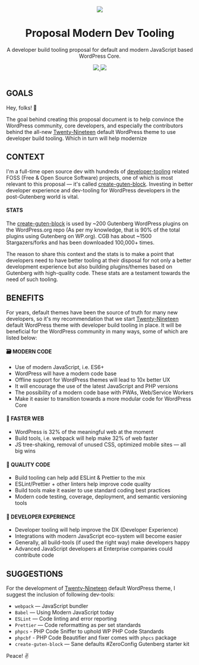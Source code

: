 <p align="center">
  <br>
  <a href="https://github.com/ahmadawais/proposal-modern-tooling">
    <img src="https://on.ahmda.ws/954684/c" />
  </a>
</p>

<h1 align="center">Proposal Modern Dev Tooling</h1>

<p align="center">
  A developer build tooling proposal for default and modern JavaScript based WordPress Core.
</p>

<p align="center">
  <a title="Autho — Ahmad Awais" href="https://AhmadAwais.com/">
    <img src="https://img.shields.io/badge/by-AHMAD%20AWAIS-gray.svg?colorA=757575&colorB=EF6C00&style=flat">
  </a>
  <a title="Follow on Twitter" href="https://twitter.com/MrAhmadAwais">
    <img src="https://img.shields.io/twitter/follow/MrAhmadAwais.svg?style=social&label=Follow">
  </a>
  <br>
  <br>
</p>

## GOALS

Hey, folks! 🙌

The goal behind creating this proposal document is to help convince the WordPress community, core developers, and especially the contributors behind the all-new [Twenty-Nineteen](https://github.com/WordPress/twentynineteen/) default WordPress theme to use developer build tooling. Which in turn will help modernize

## CONTEXT

I'm a full-time open source dev with hundreds of [developer-tooling](https://github.com/AhmadAwais) related FOSS (Free & Open Source Software) projects, one of which is most relevant to this proposal — it's called [create-guten-block](https://github.com/ahmadawais/create-guten-block). Investing in better developer experience and dev-tooling for WordPress developers in the post-Gutenberg world is vital.

#### STATS

The [create-guten-block](https://github.com/ahmadawais/create-guten-block) is used by ~200 Gutenberg WordPress plugins on the WordPress.org repo (As per my knowledge, that is 90% of the total plugins using Gutenberg on WP.org). CGB has about ~1500 Stargazers/forks and has been downloaded 100,000+ times.

The reason to share this context and the stats is to make a point that developers need to have better tooling at their disposal for not only a better development experience but also building plugins/themes based on Gutenberg with high-quality code. These stats are a testament towards the need of such tooling.

## BENEFITS

For years, default themes have been the source of truth for many new developers, so it's my recommendation that we start [Twenty-Nineteen](https://github.com/WordPress/twentynineteen/) default WordPress theme with developer build tooling in place. It will be beneficial for the WordPress community in many ways, some of which are listed below:

#### 🗃️ **MODERN CODE**

- Use of modern JavaScript, i.e. ES6+
- WordPress will have a modern code base
- Offline support for WordPress themes will lead to 10x better UX
- It will encourage the use of the latest JavaScript and PHP versions
- The possibility of a modern code base with PWAs, Web/Service Workers
- Make it easier to transition towards a more modular code for WordPress Core

#### 🏇 **FASTER WEB**

- WordPress is 32% of the meaningful web at the moment
- Build tools, i.e. webpack will help make 32% of web faster
- JS tree-shaking, removal of unused CSS, optimized mobile sites — all big wins

#### 🌟 **QUALITY CODE**

- Build tooling can help add ESLint & Prettier to the mix
- ESLint/Prettier + other linters help improve code quality
- Build tools make it easier to use standard coding best practices
- Modern code testing, coverage, deployment, and semantic versioning tools

#### 🦁 **DEVELOPER EXPERIENCE**

- Developer tooling will help improve the DX (Developer Experience)
- Integrations with modern JavaScript eco-system will become easier
- Generally, all build-tools (if used the right way) make developers happy
- Advanced JavaScript developers at Enterprise companies could contribute code

## **SUGGESTIONS**

For the development of [Twenty-Nineteen](https://github.com/WordPress/twentynineteen/) default WordPress theme, I suggest the inclusion of following dev-tools:

- `webpack` —  JavaScript bundler
- `Babel` —  Using Modern JavaScript today
- `ESLint` — Code linting and error reporting
- `Prettier` — Code reformatting as per set standards
- `phpcs` - PHP Code Sniffer to uphold WP PHP Code Standards
- `phpcbf` - PHP Code Beautifier and fixer comes with `phpcs` package
- `create-guten-block` — Sane defaults #ZeroConfig Gutenberg starter kit

Peace! ✌️
